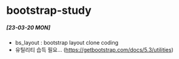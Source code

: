 # bootstrap-study

##### [23-03-20 MON]
- bs_layout : bootstrap layout clone coding
- 유틸리티 습득 필요... (https://getbootstrap.com/docs/5.3/utilities)
